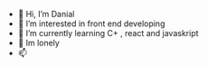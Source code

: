 - 👋 Hi, I’m Danial 
- 👀 I’m interested in front end developing
- 🌱 I’m currently learning C+ , react and javaskript 
- 💞️ Im lonely 
- 📫 
